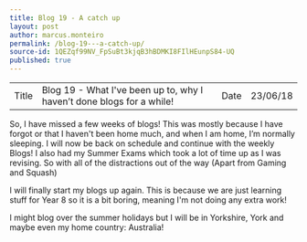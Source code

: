 ```yaml
---
title: Blog 19 - A catch up
layout: post
author: marcus.monteiro
permalink: /blog-19---a-catch-up/
source-id: 1QEZqf99NV_FpSuBt3kjqB3hBDMKI8FIlHEunpS84-UQ
published: true
---
```

<table>
  <tr>
    <td>Title</td>
    <td>Blog 19 - What I've been up to, why I haven’t done blogs for a while!</td>
    <td>Date</td>
    <td>23/06/18</td>
  </tr>
</table>


So, I have missed a few weeks of blogs! This was mostly because I have forgot or that I haven't been home much, and when I am home, I’m normally sleeping. I will now be back on schedule and continue with the weekly Blogs! I also had my Summer Exams which took a lot of time up as I was revising. So with all of the distractions out of the way (Apart from Gaming and Squash)

I will finally start my blogs up again. This is because we are just learning stuff for Year 8 so it is a bit boring, meaning I'm not doing any extra work!

I might blog over the summer holidays but I will be in Yorkshire, York and maybe even my home country: Australia!

